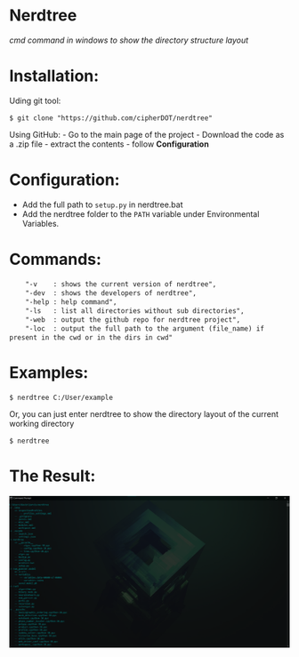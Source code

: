 # Nerdtree

*cmd command in windows to show the directory structure layout*

<h1>Installation:</h1>


Uding git tool:
```
$ git clone "https://github.com/cipherDOT/nerdtree"
```

Using GitHub:
    - Go to the main page of the project
    - Download the code as a .zip file
    - extract the contents
    - follow <b>Configuration</b>

<h1>Configuration:</h1>

- Add the full path to ```setup.py``` in nerdtree.bat
- Add the nerdtree folder to the ```PATH``` variable under Environmental Variables.

<h1>Commands:</h1>

```
    "-v    : shows the current version of nerdtree",
    "-dev  : shows the developers of nerdtree",
    "-help : help command",
    "-ls   : list all directories without sub directories",
    "-web  : output the github repo for nerdtree project",
    "-loc  : output the full path to the argument (file_name) if present in the cwd or in the dirs in cwd"
```

<h1>Examples:</h1>

```
$ nerdtree C:/User/example
```

Or, you can just enter nerdtree to show the directory layout of the current working directory

```
$ nerdtree
```

<h1>The Result:</h1>

![](images/nerdtree%20demo%202.png)
